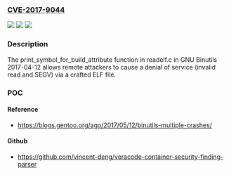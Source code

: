 ### [CVE-2017-9044](https://cve.mitre.org/cgi-bin/cvename.cgi?name=CVE-2017-9044)
![](https://img.shields.io/static/v1?label=Product&message=n%2Fa&color=blue)
![](https://img.shields.io/static/v1?label=Version&message=n%2Fa&color=blue)
![](https://img.shields.io/static/v1?label=Vulnerability&message=n%2Fa&color=brighgreen)

### Description

The print_symbol_for_build_attribute function in readelf.c in GNU Binutils 2017-04-12 allows remote attackers to cause a denial of service (invalid read and SEGV) via a crafted ELF file.

### POC

#### Reference
- https://blogs.gentoo.org/ago/2017/05/12/binutils-multiple-crashes/

#### Github
- https://github.com/vincent-deng/veracode-container-security-finding-parser

